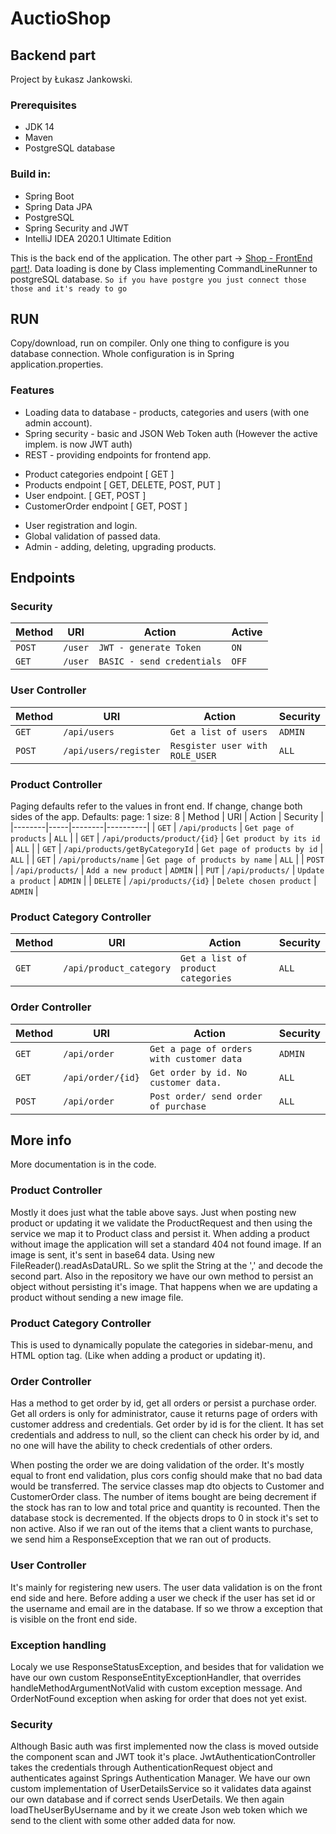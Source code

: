 # AuctioShop
## Backend part
Project by Łukasz Jankowski.

### Prerequisites
- JDK 14
- Maven
- PostgreSQL database
### Build in:
- Spring Boot
- Spring Data JPA
- PostgreSQL
- Spring Security and JWT
- IntelliJ IDEA 2020.1 Ultimate Edition

This is the back end of the application. The other part -> [Shop - FrontEnd part!](https://github.com/Lukas-max/shop-frontend).
Data loading is done by Class implementing CommandLineRunner to postgreSQL database. `So if you have postgre you just connect those those and it's ready to go`

## RUN
Copy/download, run on compiler. Only one thing to configure is you database connection. Whole configuration is in Spring application.properties.

### Features
- Loading data to database - products, categories and users (with one admin account).
- Spring security - basic and JSON Web Token auth (However the active implem. is now JWT auth)
- REST - providing endpoints for frontend app. 
 * Product categories endpoint  [ GET ]
 * Products endpoint [ GET, DELETE, POST, PUT ]
 * User endpoint. [ GET, POST ]
 * CustomerOrder endpoint [ GET, POST ]
- User registration and login.
- Global validation of passed data.
- Admin - adding, deleting, upgrading products.

## Endpoints
### Security 
| Method | URI | Action | Active |
|--------|-----|--------|--------|
| `POST` | `/user` | `JWT - generate Token` | `ON` |
| `GET` | `/user` | `BASIC - send credentials` | `OFF` |

### User Controller
| Method | URI | Action | Security |
|--------|-----|--------|----------|
| `GET` | `/api/users` | `Get a list of users` | `ADMIN` | 
| `POST` | `/api/users/register` | `Resgister user with  ROLE_USER` | `ALL` |

### Product Controller
Paging defaults refer to the values in front end. If change, change both sides of the app.
Defaults:
page: 1
size: 8
| Method | URI | Action | Security |
|--------|-----|--------|----------|
|  `GET` | `/api/products` | `Get page of products` | `ALL` |
| `GET` | `/api/products/product/{id}` | `Get product by its id` | `ALL` |
| `GET` | `/api/products/getByCategoryId` | `Get page of products by id` | `ALL` | 
| `GET` | `/api/products/name` | `Get page of products by name` | `ALL` |
| `POST` | `/api/products/` | `Add a new product` | `ADMIN` |
| `PUT` | `/api/products/` | `Update a product` | `ADMIN` |
| `DELETE` | `/api/products/{id}` | `Delete chosen product` | `ADMIN` |

### Product Category Controller
| Method | URI | Action | Security |
|--------|-----|--------|----------|
| `GET` | `/api/product_category` | `Get a list of product categories` | `ALL` |

### Order Controller
| Method | URI | Action | Security |
|--------|-----|--------|----------|
| `GET` | `/api/order` | `Get a page of orders with customer data` | `ADMIN` |
| `GET` | `/api/order/{id}` | `Get order by id. No customer data.` | `ALL` |
| `POST` | `/api/order` | `Post order/ send order of purchase` | `ALL` |

## More info
More documentation is in the code.

### Product Controller
Mostly it does just what the table above says. Just when posting new product or updating it we validate the ProductRequest and then using the service we map it to Product class 
and persist it. When adding a product without image the application will set a standard 404 not found image. If an image is sent, it's sent in base64 data. Using new FileReader().readAsDataURL. So we split the String at the ','  and decode the second part.
Also in the repository we have our own method to persist an object without persisting it's image. That happens when we are updating a product without sending a new image file.

### Product Category Controller
This is used to dynamically populate the categories in sidebar-menu, and HTML option tag. (Like when adding a product or updating it). 
  
### Order Controller
Has a method to get order by id, get all orders or persist a purchase order. Get all orders is only for administrator, cause it returns page of orders with customer address and credentials. Get order by id is for the client. It has set credentials and address to null, so the client can check his order by id, and no one will have the ability to check credentials of other orders.

When posting the order we are doing validation of the order. It's mostly equal to front end validation, plus cors config should make that no bad data would be transferred.
The service classes map dto objects to Customer and CustomerOrder class. The number of items bought are being decrement if the stock has ran to low and total price and quantity is recounted. Then the database stock is decremented. If the objects drops to 0 in stock it's set to non active.
Also if we ran out of the items that a client wants to purchase, we send him a ResponseException that we ran out of products.

### User Controller
It's mainly for registering new users. The user data validation is on the front end side and here. Before adding a user we check if the user has set id or the username and email are in the database. If so we throw a exception that is visible on the front end side.

### Exception handling
Localy we use ResponseStatusException, and besides that for validation we have our own custom ResponseEntityExceptionHandler, that overrides handleMethodArgumentNotValid with custom exception message. And OrderNotFound exception when asking for order that does not yet exist.

### Security
Although Basic auth was first implemented now the class is moved outside the component scan and JWT took it's place.
JwtAuthenticationController takes the credentials through AuthenticationRequest object and authenticates against Springs Authentication Manager. We have our own custom implementation of UserDetailsService so it validates data against our own database and if correct sends UserDetails. We then again loadTheUserByUsername and by it we create Json web token which we send to the client with some other added data for now.

